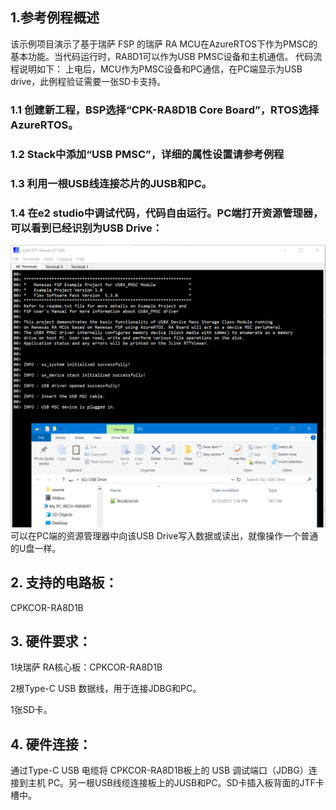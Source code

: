 ## 1.参考例程概述
该示例项目演示了基于瑞萨 FSP 的瑞萨 RA MCU在AzureRTOS下作为PMSC的基本功能。当代码运行时，RA8D1可以作为USB PMSC设备和主机通信。
代码流程说明如下：
上电后，MCU作为PMSC设备和PC通信，在PC端显示为USB drive，此例程验证需要一张SD卡支持。

### 1.1 创建新工程，BSP选择“CPK-RA8D1B Core Board”，RTOS选择AzureRTOS。
### 1.2 Stack中添加“USB PMSC”，详细的属性设置请参考例程
### 1.3 利用一根USB线连接芯片的JUSB和PC。
### 1.4 在e2 studio中调试代码，代码自由运行。PC端打开资源管理器，可以看到已经识别为USB Drive：
![alt text](images/Picture1-1.png)
可以在PC端的资源管理器中向该USB Drive写入数据或读出，就像操作一个普通的U盘一样。

## 2. 支持的电路板：
CPKCOR-RA8D1B

## 3. 硬件要求：
1块瑞萨 RA核心板：CPKCOR-RA8D1B

2根Type-C USB 数据线，用于连接JDBG和PC。

1张SD卡。

## 4. 硬件连接：
通过Type-C USB 电缆将 CPKCOR-RA8D1B板上的 USB 调试端口（JDBG）连接到主机 PC。另一根USB线缆连接板上的JUSB和PC。SD卡插入板背面的JTF卡槽中。